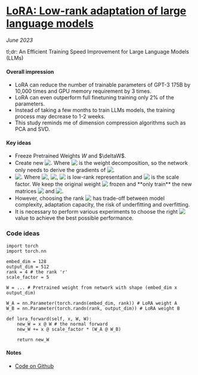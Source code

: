 # [LoRA: Low-rank adaptation of large language models](https://arxiv.org/pdf/2106.09685.pdf)

_June 2023_

tl;dr: An Efficient Training Speed Improvement for Large Language Models (LLMs)

#### Overall impression

- LoRA can reduce the number of trainable parameters of GPT-3 175B by 10,000 times and GPU memory requirement by 3 times.
- LoRA can even outperform full finetuning training only 2% of the parameters.
- Instead of taking a few months to train LLMs models, the training process may decrease to 1-2 weeks.
- This study reminds me of dimension compression algorithms such as PCA and SVD.

#### Key ideas

- Freeze Pretrained Weights $W$ and $\deltaW$.
- Create new <!-- $W'=W+\Delta W$ --> <img style="transform: translateY(0.1em); background: white;" src="https://render.githubusercontent.com/render/math?math=W'%3DW%2B%5CDelta%20W">. Where <!-- $\Delta W$ --> <img style="transform: translateY(0.1em); background: white;" src="https://render.githubusercontent.com/render/math?math=%5CDelta%20W"> is the weight decomposition, so the network only needs to derive the gradients of <!-- $\Delta W$ --> <img style="transform: translateY(0.1em); background: white;" src="https://render.githubusercontent.com/render/math?math=%5CDelta%20W">. 
- <!-- $\Delta W=\alpha * W_{A}W_{B}$ --> <img style="transform: translateY(0.1em); background: white;" src="https://render.githubusercontent.com/render/math?math=%5CDelta%20W%3D%5Calpha%20*%20W_%7BA%7DW_%7BB%7D">. Where <!-- $W_{A}=A \times r$ --> <img style="transform: translateY(0.1em); background: white;" src="https://render.githubusercontent.com/render/math?math=W_%7BA%7D%3DA%20%5Ctimes%20r">, <!-- $W_{B}=r \times B$ --> <img style="transform: translateY(0.1em); background: white;" src="https://render.githubusercontent.com/render/math?math=W_%7BB%7D%3Dr%20%5Ctimes%20B">, <!-- $r$ --> <img style="transform: translateY(0.1em); background: white;" src="https://render.githubusercontent.com/render/math?math=r"> is low-rank representation and <!-- $\alpha$ --> <img style="transform: translateY(0.1em); background: white;" src="https://render.githubusercontent.com/render/math?math=%5Calpha"> is the scale factor. We keep the original weight <!-- $W$ --> <img style="transform: translateY(0.1em); background: white;" src="https://render.githubusercontent.com/render/math?math=W"> frozen and **only train** the new matrices <!-- $W_{A}$ --> <img style="transform: translateY(0.1em); background: white;" src="https://render.githubusercontent.com/render/math?math=W_%7BA%7D"> and <!-- $W_{B}$ --> <img style="transform: translateY(0.1em); background: white;" src="https://render.githubusercontent.com/render/math?math=W_%7BB%7D">.
- However, choosing the rank <!-- $r$ --> <img style="transform: translateY(0.1em); background: white;" src="https://render.githubusercontent.com/render/math?math=r"> has trade-off between model complexity, adaptation capacity, the risk of underfitting and overfitting. 
- It is necessary to perform various experiments to choose the right <!-- $r$ --> <img style="transform: translateY(0.1em); background: white;" src="https://render.githubusercontent.com/render/math?math=r"> value to achieve the best possible performance.

### Code ideas

```python=
import torch
import torch.nn

embed_dim = 128
output_dim = 512
rank = 4 # the rank 'r' 
scale_factor = 5

W = ... # Pretrained weight from network with shape (embed_dim x output_dim)

W_A = nn.Parameter(torch.randn(embed_dim, rank)) # LoRA weight A
W_B = nn.Parameter(torch.randn(rank, output_dim)) # LoRA weight B

def lora_forward(self, x, W, W):
    new_W = x @ W # the normal forward
    new_W += x @ scale_factor * (W_A @ W_B) 
    
    return new_W
```

#### Notes
- [Code on Github](https://github.com/microsoft/LoRA)